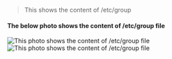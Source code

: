 > This shows the content of /etc/group

#### The below photo shows the content of /etc/group file
![This photo shows the content of /etc/group file](/images/etc-group1.PNG "photo showing output of /etc/group")<br>
![This photo shows the content of /etc/group file](/images/etc-group2.PNG "photo showing output of /etc/group")